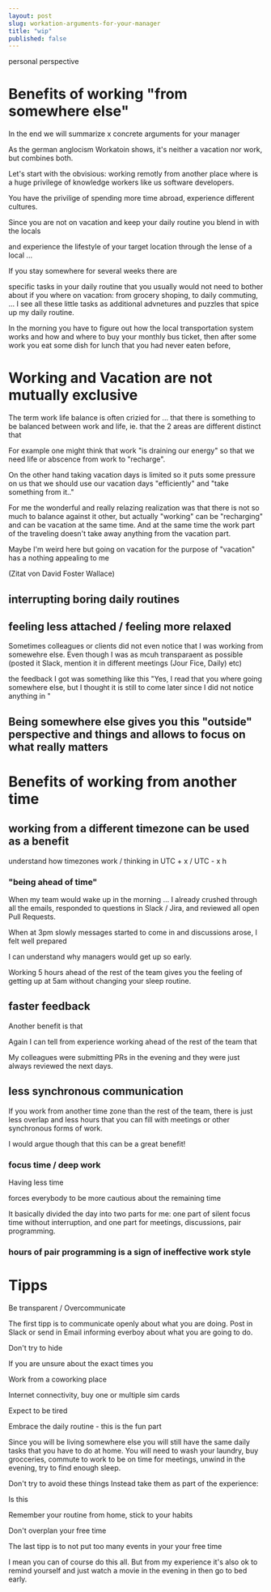 ```yaml
---
layout: post
slug: workation-arguments-for-your-manager
title: "wip"
published: false
---
```


personal perspective



# Benefits of working "from somewhere else"

In the end we will summarize x concrete arguments for your manager 


As the german anglocism Workatoin shows, it's neither a vacation nor work, but combines both. 



Let's start with the obvisious: working remotly from another place where is a huge privilege of 
knowledge workers like us software developers.


You have the privilige of spending more time abroad, experience different cultures. 

Since you are not on vacation and keep your daily routine you blend in with the locals 

and experience the lifestyle of your target location through the lense of a local ...

If you stay somewhere for several weeks there are 

specific tasks in your daily routine that you usually would not need to bother about if you where on vacation: 
from grocery shoping, to daily commuting, ... I see all these little tasks as additional advnetures and puzzles that 
spice up my daily routine.

In the morning you have to figure out how the local transportation system works and how and where to buy your
monthly bus ticket, then after some work you eat some dish for lunch that you had never eaten before, 



# Working and Vacation are not mutually exclusive


The term work life balance is often crizied for ... that there is something to be balanced between work and life, ie.
that the 2 areas are different distinct that 


For example one might think that work "is draining our energy" so that we need life or abscence from work to "recharge".

On the other hand taking vacation days is limited so it puts some pressure on us that we should use our vacation days
"efficiently" and "take something from it.."


For me the wonderful and really relazing realization was that there is not so much 
to balance against it other, but actually "working" can be "recharging" and can be vacation at the same time.
And at the same time the work part of the traveling doesn't take away anything from the vacation part.

Maybe I'm weird here but going on vacation for the purpose of "vacation" has a nothing appealing to me


(Zitat von David Foster Wallace)






## interrupting boring daily routines 





## feeling less attached / feeling more relaxed 




Sometimes colleagues or clients did not even notice that I was working from somewehre else. Even 
though I was as mcuh transparaent as possible (posted it Slack, mention it in different meetings (Jour Fice, Daily) etc)

the feedback I got was something like this "Yes, I read that you where going somewhere else, but I thought it 
is still to come later since I did not notice anything in "




## Being somewhere else gives you this "outside" perspective and things and allows to focus on what really matters



# Benefits of working from another time


## working from a different timezone can be used as a benefit



understand how timezones work / thinking in UTC + x / UTC - x h


### "being ahead of time"

When my team would wake up in the morning ... I already crushed through all the emails, 
responded to questions in Slack / Jira, and reviewed all open Pull Requests.

When at 3pm slowly messages started to come in and discussions arose, I felt well prepared

I can understand why managers would get up so early. 

Working 5 hours ahead of the rest of the team gives you the feeling of getting up at 5am 
without changing your sleep routine.


## faster feedback

Another benefit is that 


Again I can tell from experience working ahead of the rest of the team that


My colleagues were submitting PRs in the evening and they were just always reviewed the next days.





## less synchronous communication


If you work from another time zone than the rest of the team, there is just less overlap and less hours
that you can fill with meetings or other synchronous forms of work. 

I would argue though that this can be a great benefit! 



### focus time / deep work

Having less time 

forces everybody to be more cautious about the remaining time 


It basically divided the day into two parts for me: 
one part of silent focus time without interruption, and one part for meetings, discussions, pair programming.


### hours of pair programming is a sign of ineffective work style







# Tipps


Be transparent / Overcommunicate

The first tipp is to communicate openly about what you are doing.
Post in Slack or send in Email informing everboy about what you are going to do.



Don't try to hide 

If you are unsure about the exact times you 




Work from a coworking place 



Internet connectivity, buy one or multiple sim cards



Expect to be tired






Embrace the daily routine - this is the fun part


Since you will be living somewhere else you will still have the same daily tasks 
that you have to do at home.
You will need to wash your laundry, buy grocceries, commute to work to be on time for meetings,
unwind in the evening, try to find enough sleep.

Don't try to avoid these things 
Instead take them as part of the experience: 

Is this 


Remember your routine from home, stick to your habits




Don't overplan your free time

The last tipp is to not put too many events in your your free time



I mean you can of course do this all. But from my experience it's also ok to remind yourself 
and just watch a movie in the evening in then go to bed early. 







